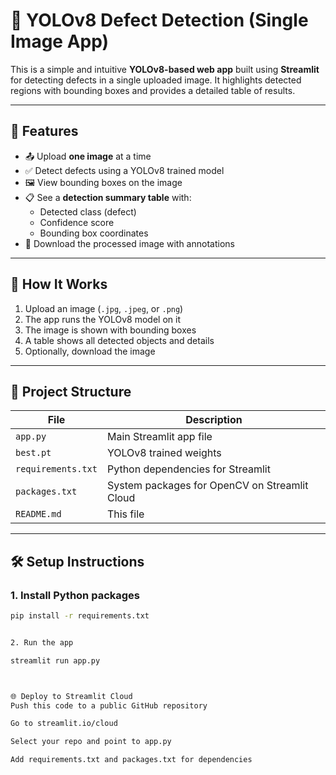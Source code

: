 # 🧠 YOLOv8 Defect Detection (Single Image App)

This is a simple and intuitive **YOLOv8-based web app** built using **Streamlit** for detecting defects in a single uploaded image. It highlights detected regions with bounding boxes and provides a detailed table of results.

---

## 🚀 Features

- 📤 Upload **one image** at a time
- ✅ Detect defects using a YOLOv8 trained model
- 🖼️ View bounding boxes on the image
- 📋 See a **detection summary table** with:
  - Detected class (defect)
  - Confidence score
  - Bounding box coordinates
- 💾 Download the processed image with annotations

---

## 🧪 How It Works

1. Upload an image (`.jpg`, `.jpeg`, or `.png`)
2. The app runs the YOLOv8 model on it
3. The image is shown with bounding boxes
4. A table shows all detected objects and details
5. Optionally, download the image

---

## 📂 Project Structure

| File              | Description                              |
|-------------------|------------------------------------------|
| `app.py`          | Main Streamlit app file                  |
| `best.pt`         | YOLOv8 trained weights                   |
| `requirements.txt`| Python dependencies for Streamlit        |
| `packages.txt`    | System packages for OpenCV on Streamlit Cloud |
| `README.md`       | This file                                |

---

## 🛠️ Setup Instructions

### 1. Install Python packages

```bash
pip install -r requirements.txt


2. Run the app

streamlit run app.py



🌐 Deploy to Streamlit Cloud
Push this code to a public GitHub repository

Go to streamlit.io/cloud

Select your repo and point to app.py

Add requirements.txt and packages.txt for dependencies



